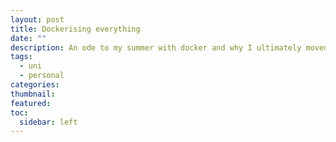 ```yaml
---
layout: post
title: Dockerising everything
date: ""
description: An ode to my summer with docker and why I ultimately moved on
tags:
  - uni
  - personal
categories: 
thumbnail: 
featured: 
toc:
  sidebar: left
---
```

